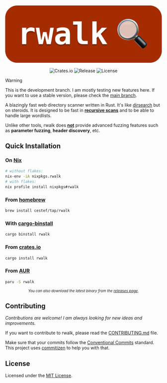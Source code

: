 <p align="center">
    <img src="assets/header.png" alt="rwalk" />
</p>

<p align="center">
    <a href="https://crates.io/crates/rwalk" style="text-decoration: none;"><img src="https://img.shields.io/github/actions/workflow/status/cestef/rwalk/release.yml?labelColor=%231e1e1e&color=%231e1e1e" alt="Crates.io" /></a> <a href="https://img.shields.io/github/v/release/cestef/rwalk?labelColor=%231e1e1e&color=%231e1e1e" style="text-decoration: none;"><img src="https://img.shields.io/github/v/release/cestef/rwalk?labelColor=%231e1e1e&color=%231e1e1e" alt="Release" /></a> <a href="LICENSE" style="text-decoration: none;"><img src="https://img.shields.io/github/license/cestef/rwalk?labelColor=%231e1e1e&color=%231e1e1e" alt="License" /></a>
</p>

> [!WARNING]
> This is the development branch. I am mostly testing new features here. If you want to use a stable version, please check the [main branch](https://github.com/cestef/rwalk/tree/main).

A blazingly fast web directory scanner written in Rust. It's like [dirsearch](https://github.com/maurosoria/dirsearch) but on steroids.
It is designed to be fast in [**recursive scans**](https://rwalk.cstef.dev/docs/modes) and to be able to handle large wordlists.

Unlike other tools, rwalk does **<u>not</u>** provide advanced fuzzing features such as **parameter fuzzing**, **header discovery**, etc.

## Quick Installation

### On [Nix](https://nixos.org)

```bash
# without flakes:
nix-env -iA nixpkgs.rwalk
# with flakes:
nix profile install nixpkgs#rwalk
```

### From [homebrew](https://brew.sh) <!-- omit in toc -->

```bash
brew install cestef/tap/rwalk
```

### With [cargo-binstall](https://github.com/cargo-bins/cargo-binstall) <!-- omit in toc -->

```bash
cargo binstall rwalk
```

### From [crates.io](https://crates.io/crates/rwalk) <!-- omit in toc -->

```bash
cargo install rwalk
```

### From [AUR](https://aur.archlinux.org/packages/rwalk) <!-- omit in toc -->

```bash
paru -S rwalk
```

<small>
    <p align="center">
        <i>You can also download the latest binary from the <a href="https://github.com/cestef/rwalk/releases/latest">releases page</a>.</i>
    </p>
</small>


## Contributing

_Contributions are welcome! I am always looking for new ideas and improvements._

If you want to contribute to rwalk, please read the [CONTRIBUTING.md](CONTRIBUTING.md) file.

Make sure that your commits follow the [Conventional Commits](https://www.conventionalcommits.org/en/v1.0.0/) standard.
This project uses [commitizen](https://commitizen-tools.github.io/commitizen/) to help you with that.

## License

Licensed under the [MIT License](LICENSE).